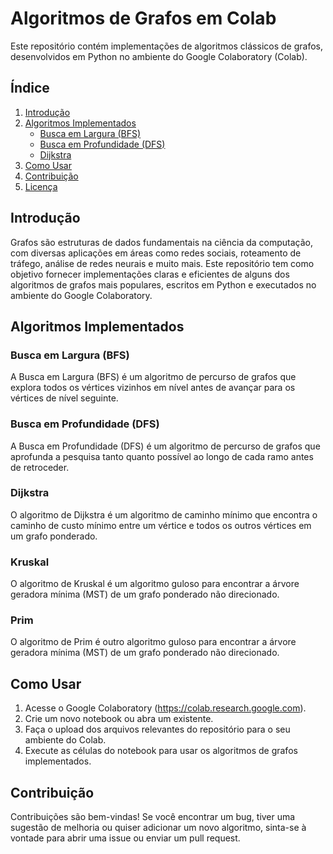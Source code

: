 # Algoritmos de Grafos em Colab

Este repositório contém implementações de algoritmos clássicos de grafos, desenvolvidos em Python no ambiente do Google Colaboratory (Colab).

## Índice

1. [Introdução](#introdução)
2. [Algoritmos Implementados](#algoritmos-implementados)
   - [Busca em Largura (BFS)](#busca-em-largura-bfs)
   - [Busca em Profundidade (DFS)](#busca-em-profundidade-dfs)
   - [Dijkstra](#dijkstra)
3. [Como Usar](#como-usar)
4. [Contribuição](#contribuição)
5. [Licença](#licença)

## Introdução

Grafos são estruturas de dados fundamentais na ciência da computação, com diversas aplicações em áreas como redes sociais, roteamento de tráfego, análise de redes neurais e muito mais. Este repositório tem como objetivo fornecer implementações claras e eficientes de alguns dos algoritmos de grafos mais populares, escritos em Python e executados no ambiente do Google Colaboratory.

## Algoritmos Implementados

### Busca em Largura (BFS)

A Busca em Largura (BFS) é um algoritmo de percurso de grafos que explora todos os vértices vizinhos em nível antes de avançar para os vértices de nível seguinte.

### Busca em Profundidade (DFS)

A Busca em Profundidade (DFS) é um algoritmo de percurso de grafos que aprofunda a pesquisa tanto quanto possível ao longo de cada ramo antes de retroceder.

### Dijkstra

O algoritmo de Dijkstra é um algoritmo de caminho mínimo que encontra o caminho de custo mínimo entre um vértice e todos os outros vértices em um grafo ponderado.

### Kruskal

O algoritmo de Kruskal é um algoritmo guloso para encontrar a árvore geradora mínima (MST) de um grafo ponderado não direcionado.

### Prim

O algoritmo de Prim é outro algoritmo guloso para encontrar a árvore geradora mínima (MST) de um grafo ponderado não direcionado.

## Como Usar

1. Acesse o Google Colaboratory (https://colab.research.google.com).
2. Crie um novo notebook ou abra um existente.
3. Faça o upload dos arquivos relevantes do repositório para o seu ambiente do Colab.
4. Execute as células do notebook para usar os algoritmos de grafos implementados.

## Contribuição

Contribuições são bem-vindas! Se você encontrar um bug, tiver uma sugestão de melhoria ou quiser adicionar um novo algoritmo, sinta-se à vontade para abrir uma issue ou enviar um pull request.

